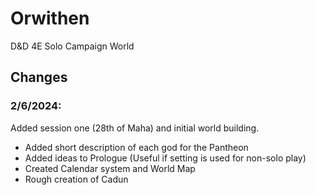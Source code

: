 # Orwithen
 D&D 4E Solo Campaign World

## Changes

### 2/6/2024: 

Added session one (28th of Maha) and initial world building.
 - Added short description of each god for the Pantheon
 - Added ideas to Prologue (Useful if setting is used for non-solo play)
 - Created Calendar system and World Map
 - Rough creation of Cadun
